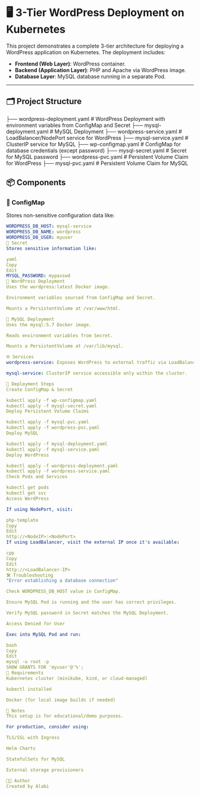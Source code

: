 # 🖥️ 3-Tier WordPress Deployment on Kubernetes

This project demonstrates a complete 3-tier architecture for deploying a WordPress application on Kubernetes. The deployment includes:

- **Frontend (Web Layer)**: WordPress container.
- **Backend (Application Layer)**: PHP and Apache via WordPress image.
- **Database Layer**: MySQL database running in a separate Pod.

---

## 🗂️ Project Structure

├── wordpress-deployment.yaml # WordPress Deployment with environment variables from ConfigMap and Secret
├── mysql-deployment.yaml # MySQL Deployment
├── wordpress-service.yaml # LoadBalancer/NodePort service for WordPress
├── mysql-service.yaml # ClusterIP service for MySQL
├── wp-configmap.yaml # ConfigMap for database credentials (except password)
├── mysql-secret.yaml # Secret for MySQL password
├── wordpress-pvc.yaml # Persistent Volume Claim for WordPress
├── mysql-pvc.yaml # Persistent Volume Claim for MySQL



## 📦 Components

### 🔧 ConfigMap

Stores non-sensitive configuration data like:
```yaml
WORDPRESS_DB_HOST: mysql-service
WORDPRESS_DB_NAME: wordpress
WORDPRESS_DB_USER: myuser
🔐 Secret
Stores sensitive information like:

yaml
Copy
Edit
MYSQL_PASSWORD: mypasswd
🐳 WordPress Deployment
Uses the wordpress:latest Docker image.

Environment variables sourced from ConfigMap and Secret.

Mounts a PersistentVolume at /var/www/html.

🐬 MySQL Deployment
Uses the mysql:5.7 Docker image.

Reads environment variables from Secret.

Mounts a PersistentVolume at /var/lib/mysql.

🌐 Services
wordpress-service: Exposes WordPress to external traffic via LoadBalancer or NodePort.

mysql-service: ClusterIP service accessible only within the cluster.

🚀 Deployment Steps
Create ConfigMap & Secret

kubectl apply -f wp-configmap.yaml
kubectl apply -f mysql-secret.yaml
Deploy Persistent Volume Claims

kubectl apply -f mysql-pvc.yaml
kubectl apply -f wordpress-pvc.yaml
Deploy MySQL

kubectl apply -f mysql-deployment.yaml
kubectl apply -f mysql-service.yaml
Deploy WordPress

kubectl apply -f wordpress-deployment.yaml
kubectl apply -f wordpress-service.yaml
Check Pods and Services

kubectl get pods
kubectl get svc
Access WordPress

If using NodePort, visit:

php-template
Copy
Edit
http://<NodeIP>:<NodePort>
If using LoadBalancer, visit the external IP once it's available:

cpp
Copy
Edit
http://<LoadBalancer-IP>
🛠️ Troubleshooting
"Error establishing a database connection"

Check WORDPRESS_DB_HOST value in ConfigMap.

Ensure MySQL Pod is running and the user has correct privileges.

Verify MySQL password in Secret matches the MySQL Deployment.

Access Denied for User

Exec into MySQL Pod and run:

bash
Copy
Edit
mysql -u root -p
SHOW GRANTS FOR 'myuser'@'%';
📄 Requirements
Kubernetes cluster (minikube, kind, or cloud-managed)

kubectl installed

Docker (for local image builds if needed)

📌 Notes
This setup is for educational/demo purposes.

For production, consider using:

TLS/SSL with Ingress

Helm Charts

StatefulSets for MySQL

External storage provisioners

👨‍💻 Author
Created by Alabi
